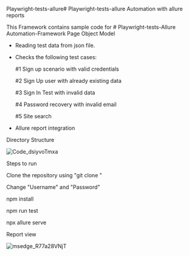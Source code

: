 Playwright-tests-allure# 
Playwright-tests-allure Automation with allure reports

This Framework contains sample code for # Playwright-tests-Allure Automation-Framework
Page Object Model

- Reading test data from json file.

- Checks the following test cases:

    #1 Sign up scenario with valid credentials

    #2 Sign Up user with already existing data

    #3 Sign In Test with invalid data

    #4 Password recovery with invalid email

    #5 Site search


- Allure report integration

Directory Structure 






![Code_dsiyvoTmxa](https://user-images.githubusercontent.com/109829632/191490388-2f6289dd-5372-480e-a7f4-44c7325c112e.png)



Steps to run

Clone the repository using "git clone "

Change "Username" and "Password"


npm install

npm run test

npx allure serve

Report view

![msedge_R77a28VNjT](https://user-images.githubusercontent.com/109829632/191489693-23bb1e8c-4c3e-4bef-843f-87bf8f850a75.png)


